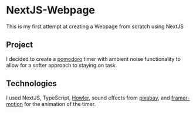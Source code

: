 # NextJS-Webpage
This is my first attempt at creating a Webpage from scratch using NextJS

## Project
I decided to create a [pomodoro](https://en.wikipedia.org/wiki/Pomodoro_Technique) timer with ambient noise functionality to allow for a softer approach to staying on task.

## Technologies
I used NextJS, TypeScript, [Howler](https://www.npmjs.com/package/react-howler), sound effects from [pixabay](https://pixabay.com/sound-effects/), and [framer-motion](https://www.npmjs.com/package/framer-motion) for the animation of the timer.


